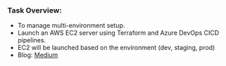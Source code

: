 ### Task Overview:
- To manage multi-environment setup.
- Launch an AWS EC2 server using Terraform and Azure DevOps CICD pipelines.
- EC2 will be launched based on the environment (dev, staging, prod)
- Blog: [Medium](https://medium.com/@saimanasak/terraform-managing-multi-environment-infrastructure-c9aaa4a430ee)